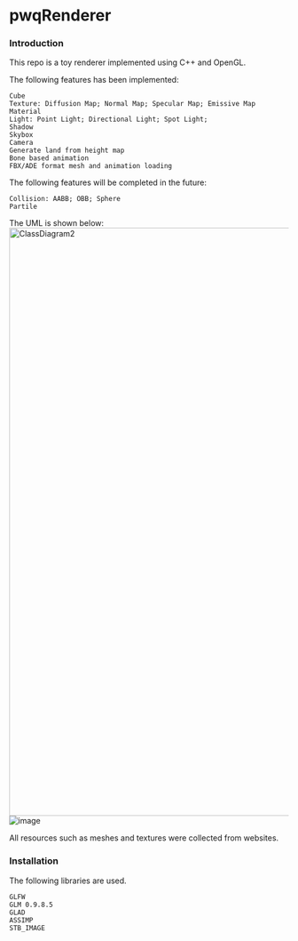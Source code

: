# pwqRenderer

### Introduction

This repo is a toy renderer implemented using C++ and OpenGL. 

The following features has been implemented:
```
Cube
Texture: Diffusion Map; Normal Map; Specular Map; Emissive Map
Material
Light: Point Light; Directional Light; Spot Light;
Shadow
Skybox
Camera
Generate land from height map
Bone based animation
FBX/ADE format mesh and animation loading
```
The following features will be completed in the future:
```
Collision: AABB; OBB; Sphere
Partile
```
The UML is shown below:
<img width="1058" alt="ClassDiagram2" src="https://github.com/user-attachments/assets/15b732d7-ff4d-4c9c-adcd-d4c526b34f81" />
![image](https://github.com/user-attachments/assets/cecb2683-4f7c-4032-a53b-3e31713dc4e0)

All resources such as meshes and textures were collected from websites. 

### Installation

The following libraries are used.

```
GLFW 
GLM 0.9.8.5
GLAD
ASSIMP
STB_IMAGE
```

